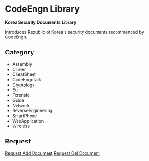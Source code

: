 # CodeEngn Library

<strong>Korea Security Documents Library</strong>

Introduces Republic of Korea's security documents recommended by CodeEngn.

## Category

- Assembly
- Career
- CheatSheet
- CodeEngnTalk
- Cryptology
- Etc
- Forensic
- Guide
- Network
- ReverseEngineering
- SmartPhone
- WebApplication
- Wireless

## Request

[Request Add Document](https://www.dropbox.com/request/33AqOeZUCn7ofqKffbWM)
[Request Del Document](https://codeengn.com/contact)
